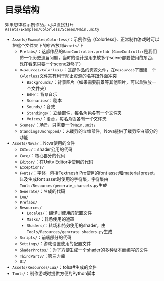 # 目录结构

如果想体验示例作品，可以直接打开`Assets/Examples/Colorless/Scenes/Main.unity`

* `Assets/Examples/Colorless/`：示例作品《Colorless》，正常制作游戏时可以把这个文件夹下的东西放到`Assets/`下
    * `Prefabs/`：这部作品的`GameController.prefab`（`GameController`是我们的一个历史遗留问题，当时的设计是用来放多个scene都要使用的东西，现在看来只要一个scene就够了）
    * `Resources/Colorless/`：这部作品的资源文件，在`Resources`下面建一个`Colorless`文件夹有利于防止资源的名字跟外面冲突
        * `Backgrounds/`：背景图片（如果需要前景等其他图片，可以单独放一个文件夹）
        * `BGM/`：背景音乐
        * `Scenarios/`：剧本
        * `Sounds/`：音效
        * `Standings/`：立绘部件，每名角色各有一个文件夹
        * `Voices/`：语音，每名角色各有一个文件夹
    * `Scenes/`：场景，只需要一个`Main.unity`
    * `StandingsUncropped/`：未裁剪的立绘部件，Nova提供了裁剪空白部分的功能
* `Assets/Nova/`：Nova使用的文件
    * `CGInc/`：shader公用的代码
    * `Core/`：核心部分的代码
    * `Editor/`：在Unity Editor中使用的代码
    * `Exceptions/`
    * `Fonts/`：字体，包括Textmesh Pro使用的font asset和material preset，以及生成font asset时使用的字符集，字符集由`Tools/Resources/generate_charsets.py`生成
    * `Generate/`：生成的代码
    * `Lua/`
    * `Prefabs/`
    * `Resources/`
        * `Locales/`：翻译UI使用的配置文件
        * `Masks/`：转场使用的遮罩
        * `Shaders/`：转场和特效使用的shader，由`Tools/Resources/generate_shaders.py`生成
    * `Scripts/`：前端部分的代码
    * `Settings/`：游戏设置使用的配置文件
    * `ShaderProtos/`：为了方便生成一个shader的多种版本而编写的文件
    * `ThirdParty/`：第三方库
    * `UI/`
* `Assets/Resources/Lua/`：tolua#生成的文件
* `Tools/`：制作游戏时提供方便的Python脚本
